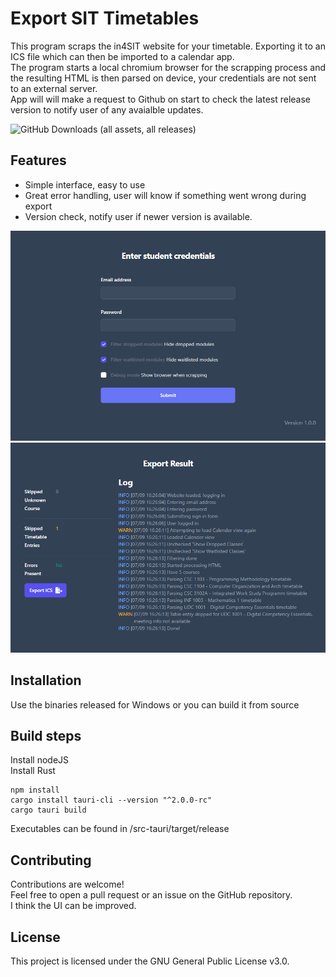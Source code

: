# Export SIT Timetables

This program scraps the in4SIT website for your timetable. Exporting it to an ICS file which can then be imported to a calendar app. \
The program starts a local chromium browser for the scrapping process and the resulting HTML is then parsed on device, your credentials are not sent to an external server. \
App will will make a request to Github on start to check the latest release version to notify user of any avaialble updates.

![GitHub Downloads (all assets, all releases)](https://img.shields.io/github/downloads/c0dn/export-sit-timetable/total)


## Features

- Simple interface, easy to use
- Great error handling, user will know if something went wrong during export
- Version check, notify user if newer version is available.

![img.png](screenshots/main.png)
![img.png](screenshots/result.png)
## Installation

Use the binaries released for Windows or you can build it from source

## Build steps
Install nodeJS \
Install Rust
```shell
npm install
cargo install tauri-cli --version "^2.0.0-rc"
cargo tauri build
```
Executables can be found in /src-tauri/target/release

## Contributing

Contributions are welcome!
\
Feel free to open a pull request or an issue on the GitHub repository.
\
I think the UI can be improved.


## License

This project is licensed under the GNU General Public License v3.0.
